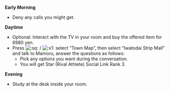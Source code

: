 **Early Morning**

- Deny any calls you might get.

**Daytime**

- Optional: Interact with the TV in your room and buy the offered item for 6980 yen.
- Press ![:sq:](https://www.powerpyx.com/wp-includes/images/smilies/square.png) / ![:x1:](https://www.powerpyx.com/wp-includes/images/smilies/x1.png) select “Town Map”, then select “Iwatodai Strip Mall” and talk to Mamoru, answer the questions as follows:
  - Pick any options you want during the conversation.
  - You will get Star (Rival Athlete) Social Link Rank 3.

**Evening**

- Study at the desk inside your room.

